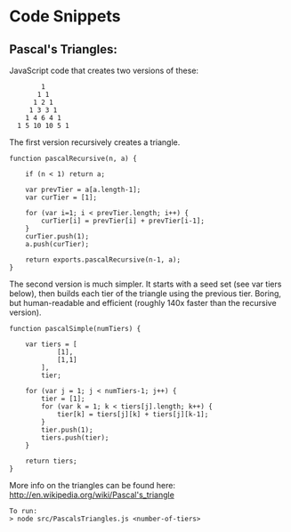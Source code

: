 Code Snippets
===========================

Pascal's Triangles:
---------------------------

JavaScript code that creates two versions of these:

 		    1
 	       1 1
 	      1 2 1
 	     1 3 3 1
 	    1 4 6 4 1
 	  1 5 10 10 5 1

The first version recursively creates a triangle. 

	function pascalRecursive(n, a) {

		if (n < 1) return a;

		var prevTier = a[a.length-1];
		var curTier = [1];

		for (var i=1; i < prevTier.length; i++) {
			curTier[i] = prevTier[i] + prevTier[i-1];
		}
		curTier.push(1);
		a.push(curTier);

		return exports.pascalRecursive(n-1, a);
	}




The second version is much simpler. It starts with a seed set (see var tiers below), then builds each tier of the triangle using the previous tier. Boring, but human-readable and efficient (roughly 140x faster than the recursive version).

	function pascalSimple(numTiers) {

		var tiers = [
				[1],
				[1,1]
			],
			tier;

		for (var j = 1; j < numTiers-1; j++) {
			tier = [1];
			for (var k = 1; k < tiers[j].length; k++) {
				tier[k] = tiers[j][k] + tiers[j][k-1];
			}
			tier.push(1);
			tiers.push(tier);
		}

		return tiers;
	}

More info on the triangles can be found here: http://en.wikipedia.org/wiki/Pascal's_triangle

	To run:
	> node src/PascalsTriangles.js <number-of-tiers>